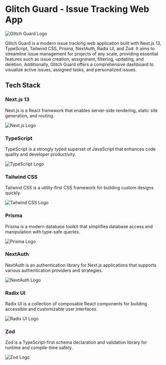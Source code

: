 # Glitch Guard - Issue Tracking Web App

![Glitch Guard Logo](link_to_logo)

Glitch Guard is a modern issue tracking web application built with Next.js 13, TypeScript, Tailwind CSS, Prisma, NextAuth, Radix UI, and Zod. It aims to streamline issue management for projects of any scale, providing essential features such as issue creation, assignment, filtering, updating, and deletion. Additionally, Glitch Guard offers a comprehensive dashboard to visualize active issues, assigned tasks, and personalized issues.

## Tech Stack

### Next.js 13

Next.js is a React framework that enables server-side rendering, static site generation, and routing.

![Next.js Logo](nextjs_logo.png)

### TypeScript

TypeScript is a strongly typed superset of JavaScript that enhances code quality and developer productivity.

![TypeScript Logo](typescript_logo.png)

### Tailwind CSS

Tailwind CSS is a utility-first CSS framework for building custom designs quickly.

![Tailwind CSS Logo](tailwindcss_logo.png)

### Prisma

Prisma is a modern database toolkit that simplifies database access and manipulation with type-safe queries.

![Prisma Logo](prisma_logo.png)

### NextAuth

NextAuth is an authentication library for Next.js applications that supports various authentication providers and strategies.

![NextAuth Logo](nextauth_logo.png)

### Radix UI

Radix UI is a collection of composable React components for building accessible and customizable user interfaces.

![Radix UI Logo](radix_ui_logo.png)

### Zod

Zod is a TypeScript-first schema declaration and validation library for runtime and compile-time safety.

![Zod Logo](zod_logo.png)
